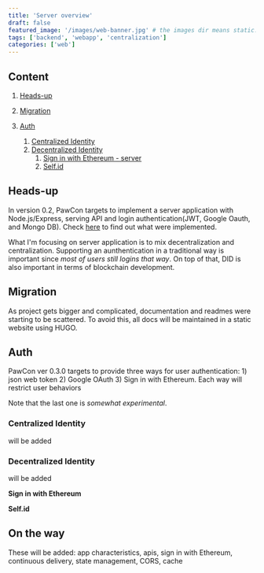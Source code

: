 ```yaml
---
title: 'Server overview'
draft: false
featured_image: '/images/web-banner.jpg' # the images dir means static.
tags: ['backend', 'webapp', 'centralization']
categories: ['web']
---
```


## Content

1. [Heads-up](#heads-up)

1. [Migration](#migration)

1. [Auth](#auth)

   1. [Centralized Identity](#centralized-identity)
   1. [Decentralized Identity](#decentralized-identity)
      1. [Sign in with Ethereum - server](#sign-in-with-ethereum)
      1. [Self.id](#selfid)

## Heads-up

In version 0.2, PawCon targets to implement a server application with Node.js/Express, serving API and login authentication(JWT, Google Oauth, and Mongo DB). Check [here](https://github.com/developerasun/pawcon/tree/main/server#pawcon-server) to find out what were implemented.

What I'm focusing on server application is to mix decentralization and centralization. Supporting an aunthentication in a traditional way is important since _most of users still logins that way_. On top of that, DID is also important in terms of blockchain development.

## Migration

As project gets bigger and complicated, documentation and readmes were starting to be scattered. To avoid this, all docs will be maintained in a static website using HUGO.

## Auth

PawCon ver 0.3.0 targets to provide three ways for user authentication: 1) json web token 2) Google OAuth 3) Sign in with Ethereum. Each way will restrict user behaviors

Note that the last one is _somewhat experimental_.

### Centralized Identity

will be added

### Decentralized Identity

will be added

**Sign in with Ethereum**

**Self.id**

## On the way

These will be added: app characteristics, apis, sign in with Ethereum, continuous delivery, state management, CORS, cache
